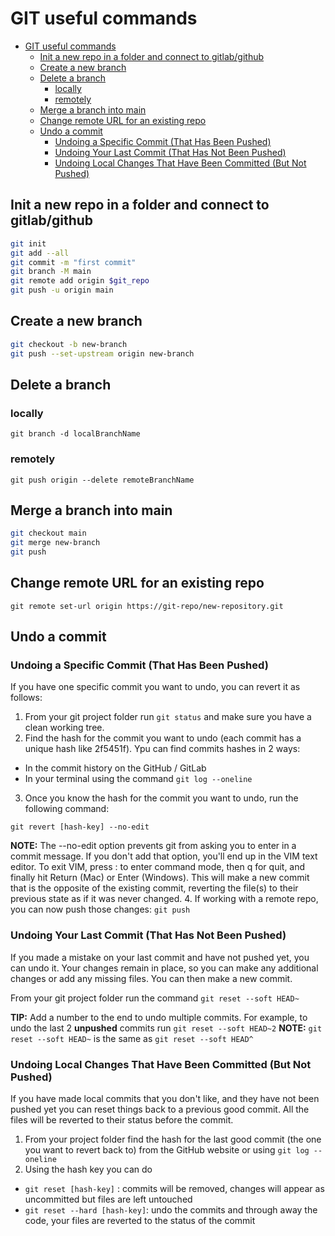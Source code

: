 # GIT useful commands

- [GIT useful commands](#git-useful-commands)
  - [Init a new repo in a folder and connect to gitlab/github](#init-a-new-repo-in-a-folder-and-connect-to-gitlabgithub)
  - [Create a new branch](#create-a-new-branch)
  - [Delete a branch](#delete-a-branch)
    - [locally](#locally)
    - [remotely](#remotely)
  - [Merge a branch into main](#merge-a-branch-into-main)
  - [Change remote URL for an existing repo](#change-remote-url-for-an-existing-repo)
  - [Undo a commit](#undo-a-commit)
    - [Undoing a Specific Commit (That Has Been Pushed)](#undoing-a-specific-commit-that-has-been-pushed)
    - [Undoing Your Last Commit (That Has Not Been Pushed)](#undoing-your-last-commit-that-has-not-been-pushed)
    - [Undoing Local Changes That Have Been Committed (But Not Pushed)](#undoing-local-changes-that-have-been-committed-but-not-pushed)

## Init a new repo in a folder and connect to gitlab/github
```bash
git init
git add --all
git commit -m "first commit"
git branch -M main
git remote add origin $git_repo
git push -u origin main
```

## Create a new branch
```bash
git checkout -b new-branch
git push --set-upstream origin new-branch
```

## Delete a branch
### locally
`git branch -d localBranchName`

### remotely
`git push origin --delete remoteBranchName`

## Merge a branch into main
```bash
git checkout main
git merge new-branch
git push
```

## Change remote URL for an existing repo
`git remote set-url origin https://git-repo/new-repository.git`

## Undo a commit
### Undoing a Specific Commit (That Has Been Pushed)

If you have one specific commit you want to undo, you can revert it as follows:

1. From your git project folder run `git status` and make sure you have a clean working tree.
2. Find the hash for the commit you want to undo (each commit has a unique hash like 2f5451f). Ypu can find commits hashes in 2 ways:
  - In the commit history on the GitHub / GitLab
  - In your terminal using the command `git log --oneline`
3. Once you know the hash for the commit you want to undo, run the following command: 

`git revert [hash-key] --no-edit`
  
  **NOTE:** The --no-edit option prevents git from asking you to enter in a commit message. If you don't add that option, you'll end up in the VIM text editor. To exit VIM, press : to enter command mode, then q for quit, and finally hit Return (Mac) or Enter (Windows).
  This will make a new commit that is the opposite of the existing commit, reverting the file(s) to their previous state as if it was never changed.
4. If working with a remote repo, you can now push those changes: `git push`

### Undoing Your Last Commit (That Has Not Been Pushed)

If you made a mistake on your last commit and have not pushed yet, you can undo it. 
Your changes remain in place, so you can make any additional changes or add any missing files. You can then make a new commit.

From your git project folder run the command `git reset --soft HEAD~`

**TIP:** Add a number to the end to undo multiple commits. For example, to undo the last 2 **unpushed** commits run `git reset --soft HEAD~2`
**NOTE:** `git reset --soft HEAD~` is the same as `git reset --soft HEAD^`


### Undoing Local Changes That Have Been Committed (But Not Pushed)

If you have made local commits that you don't like, and they have not been pushed yet you can reset things back to a previous good commit.
All the files will be reverted to their status before the commit.

1. From your project folder find the hash for the last good commit (the one you want to revert back to) from the GitHub website or using `git log --oneline`
2. Using the hash key you can do
  - `git reset [hash-key]` : commits will be removed, changes will appear as uncommitted but files are left untouched    
  - `git reset --hard [hash-key]`: undo the commits and through away the code, your files are reverted to the status of the commit
